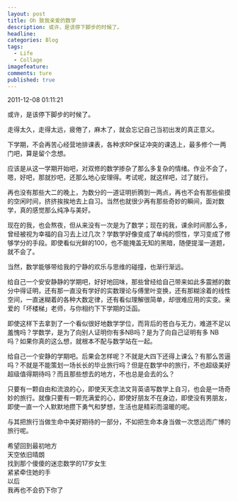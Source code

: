 ```yaml
---
layout: post  
title: Oh 致我亲爱的数学  
description: 或许，是该停下脚步的时候了。      
headline: 
categories: Blog  
tags: 
  - Life
  - Collage
imagefeature:  
comments: ture  
published: true  
---
```




2011-12-08 01:11:21

或许，是该停下脚步的时候了。

走得太久，走得太远，疲倦了，麻木了，就会忘记自己当初出发的真正意义。

下学期，不会再苦心经营地排课表，各种求RP保证冲突的课选上，最多修个一两门吧，算是留个念想。

应该是从这一学期开始吧，对双修的数学掺杂了那么多复杂的情绪。作业不会了，嗯，好吧，那就抄吧，还那么地心安理得。考试呢，就这样吧，过了就行。

再也没有那些大二的晚上，为数分的一道证明折腾到一两点，再也不会有那些偷摸的空闲时间，挤挤挨挨地去上自习。当然也就很少再有那些奇妙的瞬间，面对数学，真的感觉那么纯净与美好。

现在的我，也会熬夜，但从来没有一次是为了数学；现在的我，课余时间那么多，曾经被视为幸福的自习去上过几次？学数学好像变成了单纯的惯性，学习变成了修够学分的手段。即使看似光鲜的100，也不能掩盖无知的黑暗，随便提溜一道题，就不会了。

当然，数学能够带给我的宁静的欢乐与思维的碰撞，也渐行渐远。

给自己一个安安静静的学期吧，好好地回味，那些曾经给自己带来如此多震撼的数分中得证明，还有那一直没有学好的实数理论与傅里叶变换，还有那糊涂着的线性空间，一直迷糊着的各种大数定律，还有看似理解很简单，却很难应用的实变。亲爱的「坏楼梯」老师，与你相约下下学期的泛函。

即使这样下去拿到了一个看似很好地数学学位，而背后的苍白与无力，难道不足以羞愧吗？学数学，是为了向别人证明你有多NB吗？是为了向自己证明有多 NB 吗？如果你真的这么想，就根本不配与数学站在一起。

给自己一个安静的学期吧。后果会怎样呢？不就是大四下还得上课么？有那么苦逼吗？不就是不能策划一场长长的毕业旅行吗？但是在数学中的旅行，不也超级美好超级值得期待吗？而且那些想去的地方，不也总是会去的么？

只要有一颗自由和流浪的心，即使天天念法文背英语写数学上自习，也会是一场奇妙的旅行。就像只要有一颗充满爱的心，即使好朋友不在身边，即使没有男朋友，即使一直一个人默默地攒下勇气和梦想，生活也是精彩而温暖的呢。

与其把旅行当做生命中美好期待的一部分，不如把生命本身当做一次悠远而广博的旅行呢。
 
 希望回到最初地方  
 天空依旧晴朗  
 找到那个傻傻的迷恋数学的17岁女生  
 紧紧牵住她的手  
 以后  
 我再也不会扔下你了  